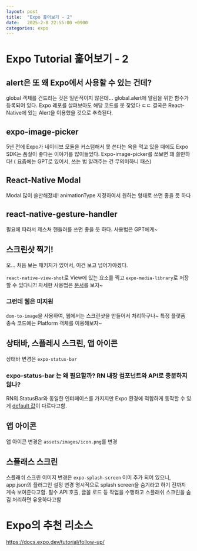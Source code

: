 ```yaml
---
layout: post
title:  "Expo 훑어보기 - 2"
date:   2025-2-8 22:55:00 +0900
categories: expo
---
```


# Expo Tutorial 훑어보기 - 2

## alert은 또 왜 Expo에서 사용할 수 있는 건데?

global 객체를 건드리는 것은 일반적이지 않은데... global.alert에 알림을 위한 함수가 등록되어 있다.
Expo 레포를 살펴보아도 해당 코드를 못 찾았다 ㄷㄷ
결국은 React-Native에 있는 Alert을 이용했을 것으로 추측된다.

## expo-image-picker

5년 전에 Expo가 네이티브 모듈을 커스텀해서 못 쓴다는 욕을 먹고 있을 때에도 Expo SDK는 품질이 좋다는 이야기를 많이들었다.
Expo-image-picker를 쏘보면 꽤 쓸만하다! ( 요즘에는 GPT로 있어서, 쓰는 법 알려주는 건 무의미하니 패스)

## React-Native Modal

Modal 많이 쓸만해졌네! animationType 지정하여서 원하는 형태로 쓰면 좋을 듯 하다

## react-native-gesture-handler

필요에 따라서 제스처 핸들러를 쓰면 좋을 듯 하다. 사용법은 GPT에게~

## 스크린샷 찍기!

오... 처음 보는 패키지가 있어서, 이건 보고 넘어가야겠다.

`react-native-view-shot`로 View에 있는 요소를 찍고 `expo-media-library`로 저장할 수 있다니?!
자세한 사용법은 [문서](https://docs.expo.dev/tutorial/screenshot/)를 보자~

### 그런데 웹은 미지원

`dom-to-image`을 사용하여, 웹에서는 스크린샷을 만들어서 처리하구나~
특정 플랫폼 종속 코드에는 Platform 객체를 이용해보자~ 

## 상태바, 스플레시 스크린, 앱 아이콘

상태바 변경은 `expo-status-bar`

### expo-status-bar 는 왜 필요할까? RN 내장 컴포넌트와 API로 충분하지 않나?

RN의 StatusBar와 동일한 인터페이스를 가지지만 Expo 환경에 적합하게 동작할 수 있게 [default 값](https://github.com/expo/expo/tree/main/packages/expo-status-bar)이 다르다고함.

## 앱 아이콘

앱 아이콘 변경은 `assets/images/icon.png`를 변경

## 스플래스 스크린

스플래쉬 스크린 이미지 변경은 `expo-splash-screen` 이미 추가 되어 있으니, app.json의 플러그인 설정 변경
명시적으로 splash screen을 숨기라고 하기 전까지 계속 보여준다고함.
필수 API 호출, 글꼴 로드 등 작업을 수행하고 스플래쉬 스크린을 숨김 처리하면 유용하다고함

# Expo의 추천 리소스
https://docs.expo.dev/tutorial/follow-up/